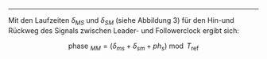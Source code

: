 ***

Mit den Laufzeiten $\delta_{M S}$ und $\delta_{S M}$ (siehe Abbildung 3) für den Hin-und Rückweg des Signals zwischen Leader- und Followerclock ergibt sich:

$$
\text { phase }_{M M}=\left(\delta_{m s}+\delta_{s m}+p h_s\right) \bmod T_{\text {ref }}
$$

